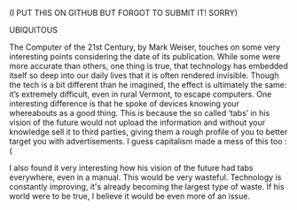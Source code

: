 
(I PUT THIS ON GITHUB BUT FORGOT TO SUBMIT IT! SORRY)

UBIQUITOUS 

The Computer of the 21st Century, by Mark Weiser, touches on some very interesting points considering the date of its publication. While some were more accurate than others, one thing is true, that technology has embedded itself so deep into our daily lives that it is often rendered invisible. Though the tech is a bit different than he imagined, the effect is ultimately the same: it’s extremely difficult, even in rural Vermont, to escape computers. One interesting difference is that he spoke of devices knowing your whereabouts as a good thing. This is because the so called ‘tabs’ in his vision of the future would not upload the information and without your knowledge sell it to third parties, giving them a rough profile of you to better target you with advertisements. I guess capitalism made a mess of this too :(

I also found it very interesting how his vision of the future had tabs everywhere, even in a manual. This would be very wasteful. Technology is constantly improving, it's already becoming the largest type of waste. If his world were to be true, I believe it would be even more of an issue.